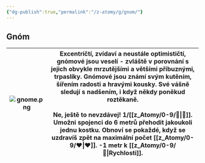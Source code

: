 ```yaml
---
{"dg-publish":true,"permalink":"/z-atomy/g/gnom/"}
---
```


## Gnóm

| ![gnome.png](/img/user/z_img/gnome.png) | Excentričtí, zvídaví a neustále optimističtí, **gnómové** jsou veselí - zvláště v porovnání s jejich obvykle mrzutějšími a většími příbuznými, trpaslíky. **Gnómové** jsou známí svým kutěním, šířením radosti a hravými kousky. Své vášně sledují s nadšením, i když někdy poněkud roztěkaně.<br><br>**Ne, ještě to nevzdávej!** 1/[[z_Atomy/0-9/🔋\|🔋]]. Umožni spojenci do 6 metrů přehodit jakoukoli jednu kostku. Obnoví se pokaždé, když se uzdravíš zpět na maximální počet [[z_Atomy/0-9/❤\|❤]]. **-1** metr k [[z_Atomy/0-9/🏃\|Rychlosti]]. |
| -------------- | ------------------------------------------------------------------------------------------------------------------------------------------------------------------------------------------------------------------------------------------------------------------------------------------------------------------------------------------------------------------------------------------------------------------------------------------------------------------------------------------------------------------ |
